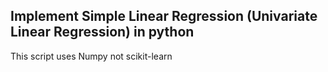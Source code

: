 ## **Implement Simple Linear Regression (Univariate Linear Regression) in python** 

This script uses Numpy not scikit-learn
